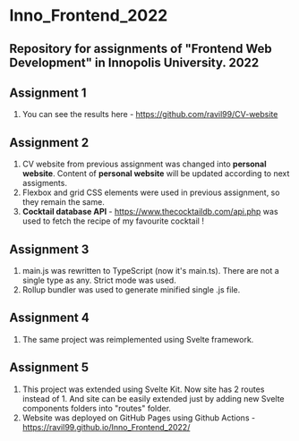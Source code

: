 # Inno_Frontend_2022
## Repository for assignments of "Frontend Web Development" in Innopolis University. 2022

## Assignment 1
1) You can see the results here - https://github.com/ravil99/CV-website

## Assignment 2

1) CV website from previous assignment was changed into **personal website**. Content of **personal website** will be updated according to next assigments. 
2) Flexbox and grid CSS elements were used in previous assignment, so they remain the same.
3) **Cocktail database API** - https://www.thecocktaildb.com/api.php was used to fetch the recipe of my favourite cocktail ! 

## Assignment 3
1) main.js was rewritten to TypeScript (now it's main.ts). There are not a single type as any. Strict mode was used.
2) Rollup bundler was used to generate minified single .js file.

## Assignment 4
1) The same project was reimplemented using Svelte framework.

## Assignment 5
1) This project was extended using Svelte Kit. Now site has 2 routes instead of 1. And site can be easily extended just by adding new Svelte components folders into "routes" folder. 
2) Website was deployed on GitHub Pages using Github Actions - https://ravil99.github.io/Inno_Frontend_2022/

